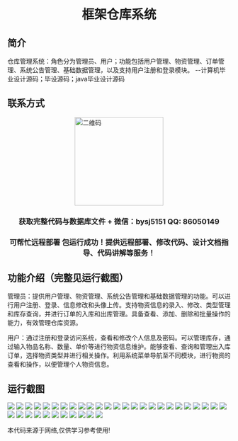 <p><h1 align="center">框架仓库系统</h1></p>

## 简介
仓库管理系统：角色分为管理员、用户；功能包括用户管理、物资管理、订单管理、系统公告管理、基础数据管理，以及支持用户注册和登录模块。    --计算机毕业设计源码；毕设源码；java毕业设计源码


## 联系方式
<img src="https://bs-1329754181.cos.ap-shanghai.myqcloud.com/wx.jpg" alt="二维码" style="display: block; margin: 0 auto;" width="200px">
<p><h3 align="center">获取完整代码与数据库文件 + 微信：bysj5151 QQ: 86050149</h3></p>
<p><h3 align="center">可帮忙远程部署 包运行成功！提供远程部署、修改代码、设计文档指导、代码讲解等服务！</h3></p>

## 功能介绍（完整见运行截图）
管理员：提供用户管理、物资管理、系统公告管理和基础数据管理的功能。可以进行用户注册、登录、信息修改和头像上传。支持物资信息的录入、修改、类型管理和库存查询，并进行订单的入库和出库管理。具备查看、添加、删除和批量操作的能力，有效管理仓库资源。

用户：通过注册和登录访问系统，查看和修改个人信息及密码。可以管理库存，通过输入物品名称、数量、单价等进行物资信息维护。能够查看、查询和管理出入库订单，选择物资类型并进行相关操作。利用系统菜单导航至不同模块，进行物资的查看和操作，以便管理个人物资信息。


## 运行截图
![](https://bs-1329754181.cos.ap-shanghai.myqcloud.com/ssm/frameworkRepositorySystem/img/001.jpg)
![](https://bs-1329754181.cos.ap-shanghai.myqcloud.com/ssm/frameworkRepositorySystem/img/002.jpg)
![](https://bs-1329754181.cos.ap-shanghai.myqcloud.com/ssm/frameworkRepositorySystem/img/003.jpg)
![](https://bs-1329754181.cos.ap-shanghai.myqcloud.com/ssm/frameworkRepositorySystem/img/004.jpg)
![](https://bs-1329754181.cos.ap-shanghai.myqcloud.com/ssm/frameworkRepositorySystem/img/005.jpg)
![](https://bs-1329754181.cos.ap-shanghai.myqcloud.com/ssm/frameworkRepositorySystem/img/006.jpg)
![](https://bs-1329754181.cos.ap-shanghai.myqcloud.com/ssm/frameworkRepositorySystem/img/007.jpg)
![](https://bs-1329754181.cos.ap-shanghai.myqcloud.com/ssm/frameworkRepositorySystem/img/008.jpg)
![](https://bs-1329754181.cos.ap-shanghai.myqcloud.com/ssm/frameworkRepositorySystem/img/009.jpg)
![](https://bs-1329754181.cos.ap-shanghai.myqcloud.com/ssm/frameworkRepositorySystem/img/010.jpg)
![](https://bs-1329754181.cos.ap-shanghai.myqcloud.com/ssm/frameworkRepositorySystem/img/011.jpg)
![](https://bs-1329754181.cos.ap-shanghai.myqcloud.com/ssm/frameworkRepositorySystem/img/012.jpg)
![](https://bs-1329754181.cos.ap-shanghai.myqcloud.com/ssm/frameworkRepositorySystem/img/013.jpg)
![](https://bs-1329754181.cos.ap-shanghai.myqcloud.com/ssm/frameworkRepositorySystem/img/014.jpg)
![](https://bs-1329754181.cos.ap-shanghai.myqcloud.com/ssm/frameworkRepositorySystem/img/015.jpg)
![](https://bs-1329754181.cos.ap-shanghai.myqcloud.com/ssm/frameworkRepositorySystem/img/016.jpg)
![](https://bs-1329754181.cos.ap-shanghai.myqcloud.com/ssm/frameworkRepositorySystem/img/017.jpg)
![](https://bs-1329754181.cos.ap-shanghai.myqcloud.com/ssm/frameworkRepositorySystem/img/018.jpg)
![](https://bs-1329754181.cos.ap-shanghai.myqcloud.com/ssm/frameworkRepositorySystem/img/019.jpg)
![](https://bs-1329754181.cos.ap-shanghai.myqcloud.com/ssm/frameworkRepositorySystem/img/020.jpg)
![](https://bs-1329754181.cos.ap-shanghai.myqcloud.com/ssm/frameworkRepositorySystem/img/021.jpg)
![](https://bs-1329754181.cos.ap-shanghai.myqcloud.com/ssm/frameworkRepositorySystem/img/022.jpg)
![](https://bs-1329754181.cos.ap-shanghai.myqcloud.com/ssm/frameworkRepositorySystem/img/023.jpg)
![](https://bs-1329754181.cos.ap-shanghai.myqcloud.com/ssm/frameworkRepositorySystem/img/024.jpg)
![](https://bs-1329754181.cos.ap-shanghai.myqcloud.com/ssm/frameworkRepositorySystem/img/025.jpg)
![](https://bs-1329754181.cos.ap-shanghai.myqcloud.com/ssm/frameworkRepositorySystem/img/026.jpg)
![](https://bs-1329754181.cos.ap-shanghai.myqcloud.com/ssm/frameworkRepositorySystem/img/027.jpg)
![](https://bs-1329754181.cos.ap-shanghai.myqcloud.com/ssm/frameworkRepositorySystem/img/028.jpg)
![](https://bs-1329754181.cos.ap-shanghai.myqcloud.com/ssm/frameworkRepositorySystem/img/029.jpg)
![](https://bs-1329754181.cos.ap-shanghai.myqcloud.com/ssm/frameworkRepositorySystem/img/030.jpg)
![](https://bs-1329754181.cos.ap-shanghai.myqcloud.com/ssm/frameworkRepositorySystem/img/031.jpg)
![](https://bs-1329754181.cos.ap-shanghai.myqcloud.com/ssm/frameworkRepositorySystem/img/032.jpg)
![](https://bs-1329754181.cos.ap-shanghai.myqcloud.com/ssm/frameworkRepositorySystem/img/033.jpg)
![](https://bs-1329754181.cos.ap-shanghai.myqcloud.com/ssm/frameworkRepositorySystem/img/034.jpg)
![](https://bs-1329754181.cos.ap-shanghai.myqcloud.com/ssm/frameworkRepositorySystem/img/035.jpg)
![](https://bs-1329754181.cos.ap-shanghai.myqcloud.com/ssm/frameworkRepositorySystem/img/036.jpg)

<p>本代码来源于网络,仅供学习参考使用!</p>

